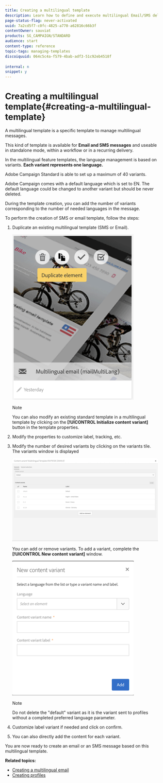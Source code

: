 ```yaml
---
title: Creating a multilingual template
description: Learn how to define and execute multilingual Email/SMS deliveries through a single delivery based on your automatically segmented customers' preferred language. Report on the performance of every delivery down to the language and individual levels.
page-status-flag: never-activated
uuid: 7a2cd5f7-c0fc-4825-a770-a62816c66b3f
contentOwner: sauviat
products: SG_CAMPAIGN/STANDARD
audience: start
content-type: reference
topic-tags: managing-templates
discoiquuid: 064c5c4a-f579-4bab-adf3-51c92eb4518f

internal: n
snippet: y
---
```


# Creating a multilingual template{#creating-a-multilingual-template}

A multilingual template is a specific template to manage multilingual messages.

This kind of template is available for **Email and SMS messages** and useable in standalone mode, within a workflow or in a recurring delivery.

In the multilingual feature templates, the language management is based on variants. **Each variant represents one language.**

Adobe Campaign Standard is able to set up a maximum of 40 variants.

Adobe Campaign comes with a default language which is set to EN. The default language could be changed to another variant but should be never deleted.

During the template creation, you can add the number of variants corresponding to the number of needed languages in the message.

To perform the creation of SMS or email template, follow the steps:

1. Duplicate an existing multilingual template (SMS or Email).

   ![](assets/multi_template_duplicate.png)

   >[!NOTE]
   >
   >You can also modify an existing standard template in a multilingual template by clicking on the **[!UICONTROL Initialize content variant]** button in the template properties.

1. Modify the properties to customize label, tracking, etc.
1. Modify the number of desired variants by clicking on the variants tile. The variants window is displayed

   ![](assets/multi_template_variants.png)

   You can add or remove variants. To add a variant, complete the **[!UICONTROL New content variant]** window.

   ![](assets/multi_template_newvariant.png)

   >[!NOTE]
   >
   >Do not delete the "default" variant as it is the variant sent to profiles without a completed preferred language parameter.

1. Customize label variant if needed and click on confirm.
1. You can also directly add the content for each variant.

You are now ready to create an email or an SMS message based on this multilingual template.

**Related topics:**

* [Creating a multilingual email](../../channels/using/creating-a-multilingual-email.md)
* [Creating profiles](../../audiences/using/creating-profiles.md)

